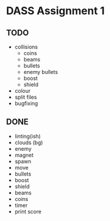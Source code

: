 # DASS Assignment 1
## TODO
- collisions
	- coins
	- beams
	- bullets
	- enemy bullets
	- boost
	- shield
- colour
- split files
- bugfixing

## DONE
- linting(ish)
- clouds (bg)
- enemy
- magnet
- spawn
- move
- bullets
- boost
- shield
- beams
- coins
- timer 
- print score